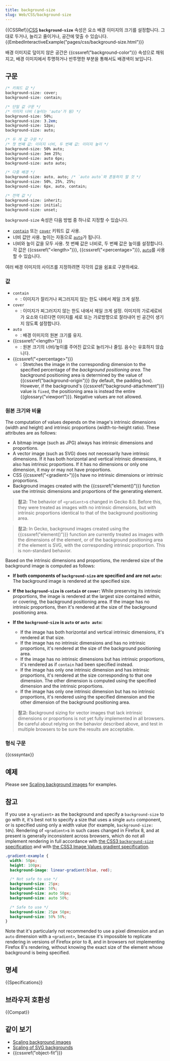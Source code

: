 ```yaml
---
title: background-size
slug: Web/CSS/background-size
---
```

{{CSSRef}}[CSS](/ko/docs/CSS) **`background-size`** 속성은 요소 배경 이미지의 크기를 설정합니다. 그대로 두거나, 늘리고 줄이거나, 공간에 맞출 수 있습니다.{{EmbedInteractiveExample("pages/css/background-size.html")}}

배경 이미지로 덮이지 않은 공간은 {{cssxref("background-color")}} 속성으로 채워지고, 배경 이미지에서 투명하거나 반투명한 부분을 통해서도 배경색이 보입니다.

## 구문

```css
/* 키워드 값 */
background-size: cover;
background-size: contain;

/* 단일 값 구문 */
/* 이미지 너비 (높이는 'auto'가 됨) */
background-size: 50%;
background-size: 3.2em;
background-size: 12px;
background-size: auto;

/* 두 개 값 구문 */
/* 첫 번째 값: 이미지 너비, 두 번째 값: 이미지 높이 */
background-size: 50% auto;
background-size: 3em 25%;
background-size: auto 6px;
background-size: auto auto;

/* 다중 배경 */
background-size: auto, auto; /* `auto auto`와 혼동하지 말 것 */
background-size: 50%, 25%, 25%;
background-size: 6px, auto, contain;

/* 전역 값 */
background-size: inherit;
background-size: initial;
background-size: unset;
```

`background-size` 속성은 다음 방법 중 하나로 지정할 수 있습니다.

- [`contain`](#contain) 또는 [`cover`](#cover) 키워드 값 사용.
- 너비 값만 사용. 높이는 자동으로 [`auto`](#auto)가 됩니다.
- 너비와 높이 값을 모두 사용. 첫 번째 값은 너비로, 두 번째 값은 높이를 설정합니다. 각 값은 {{cssxref("&lt;length&gt;")}}, {{cssxref("&lt;percentage&gt;")}}, [`auto`](#auto)를 사용할 수 있습니다.

여러 배경 이미지의 사이즈를 지정하려면 각각의 값을 쉼표로 구분하세요.

### 값

- `contain`
  - : 이미지가 잘리거나 찌그러지지 않는 한도 내에서 제일 크게 설정.
- `cover`
  - : 이미지가 찌그러지지 않는 한도 내에서 제일 크게 설정. 이미지의 가로세로비가 요소와 다르다면 이미지를 세로 또는 가로방향으로 잘라내어 빈 공간이 생기지 않도록 설정합니다.
- `auto`
  - : 배경 이미지의 원본 크기를 유지.
- {{cssxref("&lt;length&gt;")}}
  - : 원본 크기의 너비/높이를 주어진 값으로 늘리거나 줄임. 음수는 유효하지 않습니다.
- {{cssxref("&lt;percentage&gt;")}}
  - : Stretches the image in the corresponding dimension to the specified percentage of the _background positioning area_. The background positioning area is determined by the value of {{cssxref("background-origin")}} (by default, the padding box). However, if the background's {{cssxref("background-attachment")}} value is `fixed`, the positioning area is instead the entire {{glossary("viewport")}}. Negative values are not allowed.

### 원본 크기와 비율

The computation of values depends on the image's intrinsic dimensions (width and height) and intrinsic proportions (width-to-height ratio). These attributes are as follows:

- A bitmap image (such as JPG) always has intrinsic dimensions and proportions.
- A vector image (such as SVG) does not necessarily have intrinsic dimensions. If it has both horizontal and vertical intrinsic dimensions, it also has intrinsic proportions. If it has no dimensions or only one dimension, it may or may not have proportions.
- CSS {{cssxref("&lt;gradient&gt;")}}s have no intrinsic dimensions or intrinsic proportions.
- Background images created with the {{cssxref("element()")}} function use the intrinsic dimensions and proportions of the generating element.

> **참고:** The behavior of `<gradient>`s changed in Gecko 8.0. Before this, they were treated as images with no intrinsic dimensions, but with intrinsic proportions identical to that of the background positioning area.

> **참고:** In Gecko, background images created using the {{cssxref("element()")}} function are currently treated as images with the dimensions of the element, or of the background positioning area if the element is SVG, with the corresponding intrinsic proportion. This is non-standard behavior.

Based on the intrinsic dimensions and proportions, the rendered size of the background image is computed as follows:

- **If both components of `background-size` are specified and are not `auto`:** The background image is rendered at the specified size.
- **If the `background-size` is `contain` or `cover`:** While preserving its intrinsic proportions, the image is rendered at the largest size contained within, or covering, the background positioning area.
  If the image has no intrinsic proportions, then it's rendered at the size of the background positioning area.
- **If the `background-size` is `auto` or `auto auto`:**

  - If the image has both horizontal and vertical intrinsic dimensions, it's rendered at that size.
  - If the image has no intrinsic dimensions and has no intrinsic proportions, it's rendered at the size of the background positioning area.
  - If the image has no intrinsic dimensions but has intrinsic proportions, it's rendered as if `contain` had been specified instead.
  - If the image has only one intrinsic dimension and has intrinsic proportions, it's rendered at the size corresponding to that one dimension.
    The other dimension is computed using the specified dimension and the intrinsic proportions.
  - If the image has only one intrinsic dimension but has no intrinsic proportions, it's rendered using the specified dimension and the other dimension of the background positioning area.

> **참고:** Background sizing for vector images that lack intrinsic dimensions or proportions is not yet fully implemented in all browsers. Be careful about relying on the behavior described above, and test in multiple browsers to be sure the results are acceptable.

### 형식 구문

{{csssyntax}}

## 예제

Please see [Scaling background images](/ko/docs/Web/CSS/CSS_Backgrounds_and_Borders/Scaling_background_images) for examples.

## 참고

If you use a `<gradient>` as the background and specify a `background-size` to go with it, it's best not to specify a size that uses a single `auto` component, or is specified using only a width value (for example, `background-size: 50%`). Rendering of `<gradient>`s in such cases changed in Firefox 8, and at present is generally inconsistent across browsers, which do not all implement rendering in full accordance with [the CSS3 `background-size` specification](http://www.w3.org/TR/css3-background/#the-background-size) and with [the CSS3 Image Values gradient specification](http://dev.w3.org/csswg/css3-images/#gradients).

```css
.gradient-example {
  width: 50px;
  height: 100px;
  background-image: linear-gradient(blue, red);

  /* Not safe to use */
  background-size: 25px;
  background-size: 50%;
  background-size: auto 50px;
  background-size: auto 50%;

  /* Safe to use */
  background-size: 25px 50px;
  background-size: 50% 50%;
}
```

Note that it's particularly not recommended to use a pixel dimension and an `auto` dimension with a `<gradient>`, because it's impossible to replicate rendering in versions of Firefox prior to 8, and in browsers not implementing Firefox 8's rendering, without knowing the exact size of the element whose background is being specified.

## 명세

{{Specifications}}

## 브라우저 호환성

{{Compat}}

## 같이 보기

- [Scaling background images](/ko/docs/CSS/Scaling_background_images)
- [Scaling of SVG backgrounds](/ko/docs/Web/CSS/Scaling_of_SVG_backgrounds)
- {{cssxref("object-fit")}}
